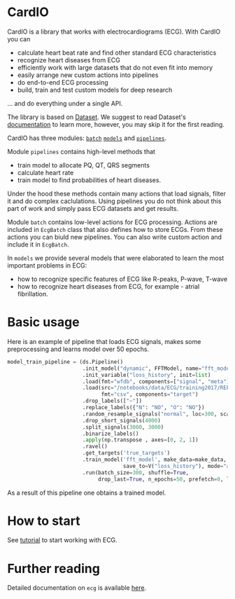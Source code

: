 # CardIO

CardIO is a library that works with electrocardiograms (ECG). With CardIO you can
* calculate heart beat rate and find other standard ECG characteristics
* recognize heart diseases from ECG
* efficiently work with large datasets that do not even fit into memory
* easily arrange new custom actions into pipelines
* do end-to-end ECG processing
* build, train and test custom models for deep research

… and do everything under a single API.

The library is based on [Dataset](https://github.com/analysiscenter/dataset/blob/master/README.md). We suggest to read Dataset's [documentation](https://analysiscenter.github.io/dataset/) to learn more, however, you may skip it for the first reading.

CardIO has three modules: [```batch```](doc/batch.md) [```models```](doc/models.md) and [```pipelines```](doc/pipelines.md).

Module ```pipelines``` contains high-level methods that
* train model to allocate PQ, QT, QRS segments
* calculate heart rate
* train model to find probabilities of heart diseases.

Under the hood these methods contain many actions that load signals, filter it and do complex caclulations. Using pipelines you do not think about this part of work and simply pass ECG datasets and get results.

Module ```batch``` contains low-level actions for ECG processing.
Actions are included in ```EcgBatch``` class that also defines how
to store ECGs. From these actions you can biuld new pipelines. You can also
write custom action and include it in ```EcgBatch```.

In ```models``` we provide several models that were elaborated to learn the most important problems in ECG:
* how to recognize specific features of ECG like R-peaks, P-wave, T-wave
* how to recognize heart diseases from ECG, for example - atrial fibrillation.

# Basic usage

Here is an example of pipeline that loads ECG signals, makes some preprocessing and learns model over 50 epochs.
```python
model_train_pipeline = (ds.Pipeline()
                        .init_model("dynamic", FFTModel, name="fft_model", config=model_config)
                        .init_variable("loss_history", init=list)
                        .load(fmt="wfdb", components=["signal", "meta"])
                        .load(src="/notebooks/data/ECG/training2017/REFERENCE.csv",
                              fmt="csv", components="target")
                        .drop_labels(["~"])
                        .replace_labels({"N": "NO", "O": "NO"})
                        .random_resample_signals("normal", loc=300, scale=10)
                        .drop_short_signals(4000)
                        .split_signals(3000, 3000)
                        .binarize_labels()
                        .apply(np.transpose , axes=[0, 2, 1])
                        .ravel()
                        .get_targets('true_targets')
                        .train_model('fft_model', make_data=make_data,
                                     save_to=V("loss_history"), mode="a")
                        .run(batch_size=300, shuffle=True,
                             drop_last=True, n_epochs=50, prefetch=0, lazy=True))
```
As a result of this pipeline one obtains a trained model.

# How to start

See [tutorial](doc/tutorial.md) to start working with ECG.

# Further reading

Detailed documentation on `ecg` is available [here](doc/README.md).
